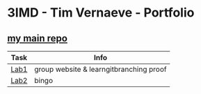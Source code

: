 # 3IMD - Tim Vernaeve - Portfolio
[my main repo](https://github.com/R0754975/DEV5-myportfolio.git)
---
| Task | Info |
| ----------- | ----------- |
| [Lab1](https://github.com/R0754975/DEV5-LAB1.git) | group website & learngitbranching proof |
| [Lab2]([https://github.com/R0754975/DEV5-LAB1.git](https://github.com/R0754975/DEV5-LAB2)) | bingo |
